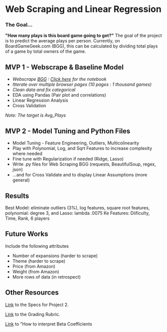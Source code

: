 # Web Scraping and Linear Regression

### The Goal...
**"How many plays is this board game going to get?"** The goal of the project is to predict the average plays per person. Currently, on BoardGameGeek.com (BGG), this can be calculated by dividing total plays of a game by total owners of the game.

## MVP 1 - Webscrape & Baseline Model

- *Webscrape [BGG](https://boardgamegeek.com/boardgame/167791/terraforming-mars) : [Click here](https://github.com/er-arcadio/Project2_2020_Metis/blob/master/Scraping_BGG.ipynb) for the notebook*
- *Itterate over multiple browser pages (10 pages : 1 thousand games)*
- *Clean data and fix categorical* 
- EDA using Pandas (Pair plot and correlations)
- Linear Regression Analysis
- Cross Validation 

*Note: The target is Avg_Plays*
<br>

## MVP 2 - Model Tuning and Python Files
- Model Tuning - Feature Engineering, Outliers, Multicolinearity
- Play with Polynomial, Log, and Sqrt Features to increase complexity where needed
- Fine tune with Regularization if needed (Ridge, Lasso)
- Write .py files for Web Scraping BGG (requests, BeautifulSoup, regex, json)
- ...and for Cross Validate and to display Linear Assumptions (more general)

## Results 

Best Model: eliminate outliers (3%), log features, square root features, polynomial: degree 3, and Lasso: lambda .0075
Ke Features: Diificulty, Time, Rank, 6 players

## Future Works

Include the following attributes 
- Number of expansions (harder to scrape)
- Theme (harder to scrape)
- Price (from Amazon)
- Weight (from Amazon)
- More rows of data (in retrospect)

## Other Resources
[Link](https://github.com/thisismetis/chi20_ds15/blob/master/curriculum/project-02/project-02-introduction/project_02.md) to the Specs for Project 2.

[Link](https://docs.google.com/document/d/1oAJrWNR7HxNJVI2IHUuHArEvBccowLqvPObYbqtH0rs/edit) to the Grading Rubric.

[Link](https://data.library.virginia.edu/interpreting-log-transformations-in-a-linear-model/) to "How to interpret Beta Coefficients
